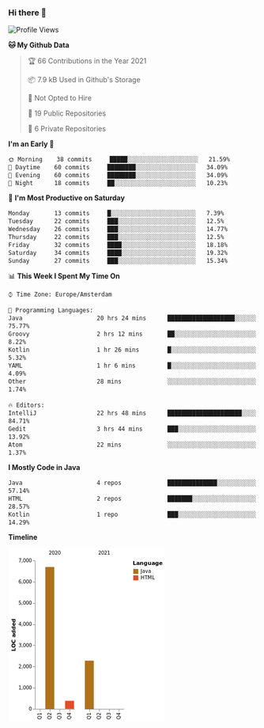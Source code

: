 ### Hi there 👋


<!--START_SECTION:waka-->
![Profile Views](http://img.shields.io/badge/Profile%20Views-0-blue)

**🐱 My Github Data** 

> 🏆 66 Contributions in the Year 2021
 > 
> 📦 7.9 kB Used in Github's Storage 
 > 
> 🚫 Not Opted to Hire
 > 
> 📜 19 Public Repositories 
 > 
> 🔑 6 Private Repositories  
 > 
**I'm an Early 🐤** 

```text
🌞 Morning    38 commits     █████░░░░░░░░░░░░░░░░░░░░   21.59% 
🌆 Daytime    60 commits     ████████░░░░░░░░░░░░░░░░░   34.09% 
🌃 Evening    60 commits     ████████░░░░░░░░░░░░░░░░░   34.09% 
🌙 Night      18 commits     ██░░░░░░░░░░░░░░░░░░░░░░░   10.23%

```
📅 **I'm Most Productive on Saturday** 

```text
Monday       13 commits     █░░░░░░░░░░░░░░░░░░░░░░░░   7.39% 
Tuesday      22 commits     ███░░░░░░░░░░░░░░░░░░░░░░   12.5% 
Wednesday    26 commits     ███░░░░░░░░░░░░░░░░░░░░░░   14.77% 
Thursday     22 commits     ███░░░░░░░░░░░░░░░░░░░░░░   12.5% 
Friday       32 commits     ████░░░░░░░░░░░░░░░░░░░░░   18.18% 
Saturday     34 commits     ████░░░░░░░░░░░░░░░░░░░░░   19.32% 
Sunday       27 commits     ███░░░░░░░░░░░░░░░░░░░░░░   15.34%

```


📊 **This Week I Spent My Time On** 

```text
⌚︎ Time Zone: Europe/Amsterdam

💬 Programming Languages: 
Java                     20 hrs 24 mins      ███████████████████░░░░░░   75.77% 
Groovy                   2 hrs 12 mins       ██░░░░░░░░░░░░░░░░░░░░░░░   8.22% 
Kotlin                   1 hr 26 mins        █░░░░░░░░░░░░░░░░░░░░░░░░   5.32% 
YAML                     1 hr 6 mins         █░░░░░░░░░░░░░░░░░░░░░░░░   4.09% 
Other                    28 mins             ░░░░░░░░░░░░░░░░░░░░░░░░░   1.74%

🔥 Editors: 
IntelliJ                 22 hrs 48 mins      █████████████████████░░░░   84.71% 
Gedit                    3 hrs 44 mins       ███░░░░░░░░░░░░░░░░░░░░░░   13.92% 
Atom                     22 mins             ░░░░░░░░░░░░░░░░░░░░░░░░░   1.37%

```

**I Mostly Code in Java** 

```text
Java                     4 repos             ██████████████░░░░░░░░░░░   57.14% 
HTML                     2 repos             ███████░░░░░░░░░░░░░░░░░░   28.57% 
Kotlin                   1 repo              ███░░░░░░░░░░░░░░░░░░░░░░   14.29%

```


**Timeline**

![Chart not found](https://raw.githubusercontent.com/powercasgamer/powercasgamer/master/charts/bar_graph.png) 


<!--END_SECTION:waka-->
